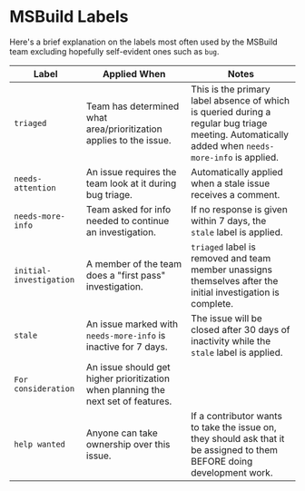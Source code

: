 # MSBuild Labels
Here's a brief explanation on the labels most often used by the MSBuild team excluding hopefully self-evident ones such as `bug`.

| Label             | Applied When | Notes |
|-------------------|--------------|-------|
| `triaged`    | Team has determined what area/prioritization applies to the issue. | This is the primary label absence of which is queried during a regular bug triage meeting. Automatically added when `needs-more-info` is applied. |
| `needs-attention` | An issue requires the team look at it during bug triage. | Automatically applied when a stale issue receives a comment. |
| `needs-more-info` | Team asked for info needed to continue an investigation. | If no response is given within 7 days, the `stale` label is applied. |
| `initial-investigation` | A member of the team does a "first pass" investigation. | `triaged` label is removed and team member unassigns themselves after the initial investigation is complete. |
| `stale` | An issue marked with `needs-more-info` is inactive for 7 days. | The issue will be closed after 30 days of inactivity while the `stale` label is applied. |
| `For consideration` | An issue should get higher prioritization when planning the next set of features. | |
| `help wanted` | Anyone can take ownership over this issue. | If a contributor wants to take the issue on, they should ask that it be assigned to them BEFORE doing development work.  |
